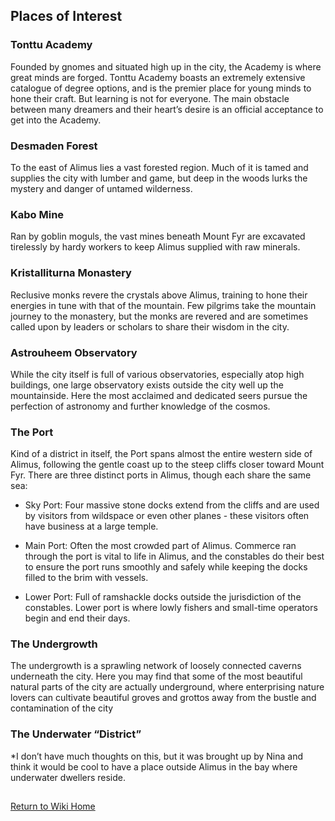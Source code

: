 ## Places of Interest

### Tonttu Academy

Founded by gnomes and situated high up in the city, the Academy is where great minds are forged. Tonttu Academy boasts an extremely extensive catalogue of degree options, and is the premier place for young minds to hone their craft. But learning is not for everyone. The main obstacle between many dreamers and their heart’s desire is an official acceptance to get into the Academy.

### Desmaden Forest

To the east of Alimus lies a vast forested region. Much of it is tamed and supplies the city with lumber and game, but deep in the woods lurks the mystery and danger of untamed wilderness.

### Kabo Mine

Ran by goblin moguls, the vast mines beneath Mount Fyr are excavated tirelessly by hardy workers to keep Alimus supplied with raw minerals.

### Kristalliturna Monastery

Reclusive monks revere the crystals above Alimus, training to hone their energies in tune with that of the mountain. Few pilgrims take the mountain journey to the monastery, but the monks are revered and are sometimes called upon by leaders or scholars to share their wisdom in the city.

### Astrouheem Observatory

While the city itself is full of various observatories, especially atop high buildings, one large observatory exists outside the city well up the mountainside. Here the most acclaimed and dedicated seers pursue the perfection of astronomy and further knowledge of the cosmos.

### The Port

Kind of a district in itself, the Port spans almost the entire western side of Alimus, following the gentle coast up to the steep cliffs closer toward Mount Fyr. There are three distinct ports in Alimus, though each share the same sea:

- Sky Port: Four massive stone docks extend from the cliffs and are used by visitors from wildspace or even other planes - these visitors often have business at a large temple.

- Main Port: Often the most crowded part of Alimus. Commerce ran through the port is vital to life in Alimus, and the constables do their best to ensure the port runs smoothly and safely while keeping the docks filled to the brim with vessels.

- Lower Port: Full of ramshackle docks outside the jurisdiction of the constables. Lower port is where lowly fishers and small-time operators begin and end their days.


### The Undergrowth

The undergrowth is a sprawling network of loosely connected caverns underneath the city. Here you may find that some of the most beautiful natural parts of the city are actually underground, where enterprising nature lovers can cultivate beautiful groves and grottos away from the bustle and contamination of the city

### The Underwater “District”

*I don’t have much thoughts on this, but it was brought up by Nina and think it would be cool to have a place outside Alimus in the bay where underwater dwellers reside.

## 
[Return to Wiki Home](https://isaaclepley.github.io/Alimus-Public)